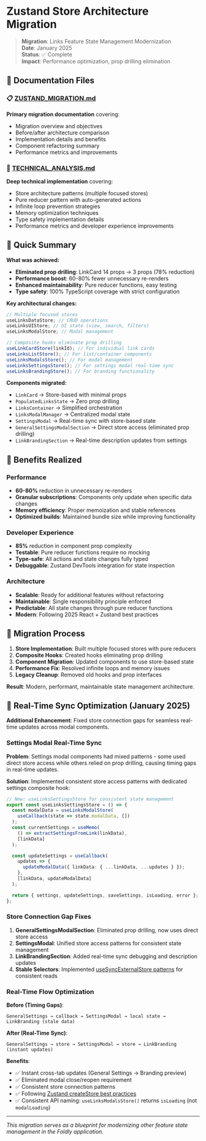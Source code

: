 # Zustand Store Architecture Migration

> **Migration**: Links Feature State Management Modernization  
> **Date**: January 2025  
> **Status**: ✅ Complete  
> **Impact**: Performance optimization, prop drilling elimination

## 📁 Documentation Files

### 📋 [ZUSTAND_MIGRATION.md](./ZUSTAND_MIGRATION.md)

**Primary migration documentation** covering:

- Migration overview and objectives
- Before/after architecture comparison
- Implementation details and benefits
- Component refactoring summary
- Performance metrics and improvements

### 🔧 [TECHNICAL_ANALYSIS.md](./TECHNICAL_ANALYSIS.md)

**Deep technical implementation** covering:

- Store architecture patterns (multiple focused stores)
- Pure reducer pattern with auto-generated actions
- Infinite loop prevention strategies
- Memory optimization techniques
- Type safety implementation details
- Performance metrics and developer experience improvements

## 🎯 Quick Summary

**What was achieved:**

- **Eliminated prop drilling**: LinkCard 14 props → 3 props (78% reduction)
- **Performance boost**: 60-80% fewer unnecessary re-renders
- **Enhanced maintainability**: Pure reducer functions, easy testing
- **Type safety**: 100% TypeScript coverage with strict configuration

**Key architectural changes:**

```typescript
// Multiple focused stores
useLinksDataStore; // CRUD operations
useLinksUIStore; // UI state (view, search, filters)
useLinksModalStore; // Modal management

// Composite hooks eliminate prop drilling
useLinkCardStore(linkId); // For individual link cards
useLinksListStore(); // For list/container components
useLinksModalsStore(); // For modal management
useLinksSettingsStore(); // For settings modal real-time sync
useLinksBrandingStore(); // For branding functionality
```

**Components migrated:**

- `LinkCard` → Store-based with minimal props
- `PopulatedLinksState` → Zero prop drilling
- `LinksContainer` → Simplified orchestration
- `LinksModalManager` → Centralized modal state
- `SettingsModal` → Real-time sync with store-based state
- `GeneralSettingsModalSection` → Direct store access (eliminated prop drilling)
- `LinkBrandingSection` → Real-time description updates from settings

## 🚀 Benefits Realized

### Performance

- **60-80%** reduction in unnecessary re-renders
- **Granular subscriptions**: Components only update when specific data changes
- **Memory efficiency**: Proper memoization and stable references
- **Optimized builds**: Maintained bundle size while improving functionality

### Developer Experience

- **85%** reduction in component prop complexity
- **Testable**: Pure reducer functions require no mocking
- **Type-safe**: All actions and state changes fully typed
- **Debuggable**: Zustand DevTools integration for state inspection

### Architecture

- **Scalable**: Ready for additional features without refactoring
- **Maintainable**: Single responsibility principle enforced
- **Predictable**: All state changes through pure reducer functions
- **Modern**: Following 2025 React + Zustand best practices

## 🔄 Migration Process

1. **Store Implementation**: Built multiple focused stores with pure reducers
2. **Composite Hooks**: Created hooks eliminating prop drilling
3. **Component Migration**: Updated components to use store-based state
4. **Performance Fix**: Resolved infinite loops and memory issues
5. **Legacy Cleanup**: Removed old hooks and prop interfaces

**Result**: Modern, performant, maintainable state management architecture.

## 🔄 **Real-Time Sync Optimization (January 2025)**

**Additional Enhancement**: Fixed store connection gaps for seamless real-time updates across modal components.

### **Settings Modal Real-Time Sync**

**Problem**: Settings modal components had mixed patterns - some used direct store access while others relied on prop drilling, causing timing gaps in real-time updates.

**Solution**: Implemented consistent store access patterns with dedicated settings composite hook:

```typescript
// New: useLinksSettingsStore for consistent state management
export const useLinksSettingsStore = () => {
  const modalData = useLinksModalStore(
    useCallback(state => state.modalData, [])
  );
  const currentSettings = useMemo(
    () => extractSettingsFromLink(linkData),
    [linkData]
  );

  const updateSettings = useCallback(
    updates => {
      updateModalData({ linkData: { ...linkData, ...updates } });
    },
    [linkData, updateModalData]
  );

  return { settings, updateSettings, saveSettings, isLoading, error };
};
```

### **Store Connection Gap Fixes**

1. **GeneralSettingsModalSection**: Eliminated prop drilling, now uses direct store access
2. **SettingsModal**: Unified store access patterns for consistent state management
3. **LinkBrandingSection**: Added real-time sync debugging and description updates
4. **Stable Selectors**: Implemented [useSyncExternalStore patterns](https://www.epicreact.dev/use-sync-external-store-demystified-for-practical-react-development-w5ac0) for consistent reads

### **Real-Time Flow Optimization**

**Before (Timing Gaps)**:

```
GeneralSettings → callback → SettingsModal → local state → LinkBranding (stale data)
```

**After (Real-Time Sync)**:

```
GeneralSettings → store → SettingsModal → store → LinkBranding (instant updates)
```

**Benefits**:

- ✅ Instant cross-tab updates (General Settings → Branding preview)
- ✅ Eliminated modal close/reopen requirement
- ✅ Consistent store connection patterns
- ✅ Following [Zustand createStore best practices](https://zustand.docs.pmnd.rs/apis/create-store)
- ✅ Consistent API naming: `useLinksModalsStore()` returns `isLoading` (not `modalLoading`)

---

_This migration serves as a blueprint for modernizing other feature state management in the Foldly application._
